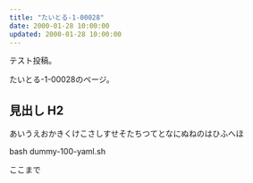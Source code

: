 ```yaml
---
title: "たいとる-1-00028"
date: 2000-01-28 10:00:00
updated: 2000-01-28 10:00:00
---
```


テスト投稿。

たいとる-1-00028のページ。


## 見出し H2

あいうえおかきくけこさしすせそたちつてとなにぬねのはひふへほ

bash dummy-100-yaml.sh


ここまで
